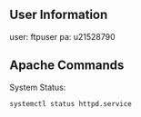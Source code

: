 ## User Information
user: ftpuser
pa: u21528790


## Apache Commands
System Status:
```bash
systemctl status httpd.service
```

